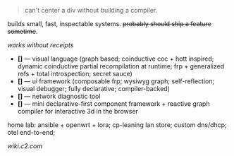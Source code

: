 > can't center a div without building a compiler.

builds small, fast, inspectable systems. ~~probably should ship a feature sometime~~.

_works without receipts_
- **[]** — visual language (graph based; coinductive coc + hott inspired; dynamic coinductive partial recompilation at runtime; frp + generalized refs + total introspection; secret sauce)
- **[]** — ui framework (composable frp; wysiwyg graph; self-reflection; visual debugger; fully declarative; compiler-backed)
- **[]** — network diagnostic tool
- **[]** — mini declarative-first component framework + reactive graph compiler for interactive 3d in the browser

home lab: ansible + openwrt + lora; cp-leaning lan store; custom dns/dhcp; otel end-to-end;

_wiki.c2.com_
